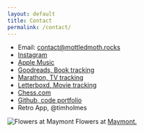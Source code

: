 ```yaml
---
layout: default
title: Contact
permalink: /contact/
---
```


* Email: contact@mottledmoth.rocks
* [Instagram](https://www.instagram.com/tmthyhlms/)
* [Apple Music](https://music.apple.com/profile/timothyholmes)
* [Goodreads, Book tracking](https://www.goodreads.com/user/show/103225612-timothy-holmes)
* [Marathon, TV tracking](https://marathontv.app/profile/vMH3BJdBiNSaqkontO2Sb2Xunyd2)
* [Letterboxd, Movie tracking](https://boxd.it/18njB)
* [Chess.com](https://www.chess.com/member/mottledmoth)
* [Github, code portfolio](https://github.com/timothyholmes)
* Retro App, @timholmes

![Flowers at Maymont](/assets/images/flowers-at-maymont.JPG "Flowers at Maymont")
Flowers at [Maymont.](https://en.wikipedia.org/wiki/Maymont)